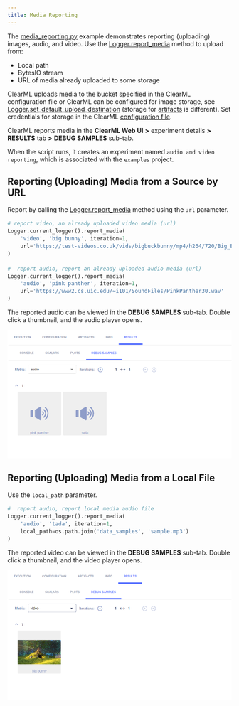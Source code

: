 ```yaml
---
title: Media Reporting
---
```


The [media_reporting.py](https://github.com/allegroai/clearml/blob/master/examples/reporting/media_reporting.py) example 
demonstrates reporting (uploading) images, audio, and video. Use the [Logger.report_media](../../references/sdk/logger.md#report_media)
method to upload from: 
* Local path
* BytesIO stream
* URL of media already uploaded to some storage

ClearML uploads media to the bucket specified in the ClearML configuration file or ClearML can be configured for image storage, see [Logger.set_default_upload_destination](../../references/sdk/logger.md#set_default_upload_destination)
(storage for [artifacts](../../fundamentals/artifacts.md#setting-upload-destination) is different). Set credentials for storage in the ClearML 
[configuration file](../../configs/clearml_conf.md).

ClearML reports media in the **ClearML Web UI** **>** experiment details **>** **RESULTS** tab **>** **DEBUG SAMPLES** 
sub-tab. 

When the script runs, it creates an experiment named `audio and video reporting`, which is associated with the `examples` 
project.

## Reporting (Uploading) Media from a Source by URL

Report by calling the [Logger.report_media](../../references/sdk/logger.md#report_media) 
method using the `url` parameter.

```python
# report video, an already uploaded video media (url)
Logger.current_logger().report_media(
    'video', 'big bunny', iteration=1,
    url='https://test-videos.co.uk/vids/bigbuckbunny/mp4/h264/720/Big_Buck_Bunny_720_10s_1MB.mp4'
)
    
#  report audio, report an already uploaded audio media (url)
Logger.current_logger().report_media(
    'audio', 'pink panther', iteration=1,
    url='https://www2.cs.uic.edu/~i101/SoundFiles/PinkPanther30.wav'
)
```

The reported audio can be viewed in the **DEBUG SAMPLES** sub-tab. Double click a thumbnail, and the audio player opens.

![image](../../img/examples_reporting_08.png)


## Reporting (Uploading) Media from a Local File

Use the `local_path` parameter.

```python
#  report audio, report local media audio file
Logger.current_logger().report_media(
    'audio', 'tada', iteration=1,
    local_path=os.path.join('data_samples', 'sample.mp3')
)
```
    
The reported video can be viewed in the **DEBUG SAMPLES** sub-tab. Double click a thumbnail, and the video player opens.

![image](../../img/examples_reporting_09.png)
